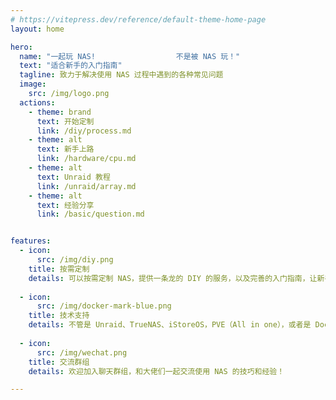 ```yaml
---
# https://vitepress.dev/reference/default-theme-home-page
layout: home

hero:
  name: "一起玩 NAS!                  不是被 NAS 玩！"
  text: "适合新手的入门指南"
  tagline: 致力于解决使用 NAS 过程中遇到的各种常见问题
  image:
    src: /img/logo.png
  actions:
    - theme: brand
      text: 开始定制
      link: /diy/process.md
    - theme: alt
      text: 新手上路
      link: /hardware/cpu.md
    - theme: alt
      text: Unraid 教程
      link: /unraid/array.md
    - theme: alt
      text: 经验分享
      link: /basic/question.md


features:
  - icon:
      src: /img/diy.png
    title: 按需定制
    details: 可以按需定制 NAS，提供一条龙的 DIY 的服务，以及完善的入门指南，让新手也能快速上手，少走弯路！省时省力更省钱！
  
  - icon:
      src: /img/docker-mark-blue.png
    title: 技术支持
    details: 不管是 Unraid、TrueNAS、iStoreOS，PVE（All in one），或者是 Docker 等，都能提供超出你预期的技术支持！
  
  - icon:
      src: /img/wechat.png  
    title: 交流群组
    details: 欢迎加入聊天群组，和大佬们一起交流使用 NAS 的技巧和经验！

---
```


